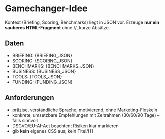 # Gamechanger-Idee
Kontext (Briefing, Scoring, Benchmarks) liegt in JSON vor.
Erzeuge **nur ein sauberes HTML-Fragment** ohne <html>/<head>/<body>, kurze Absätze.

## Daten
- BRIEFING: {BRIEFING_JSON}
- SCORING: {SCORING_JSON}
- BENCHMARKS: {BENCHMARKS_JSON}
- BUSINESS: {BUSINESS_JSON}
- TOOLS: {TOOLS_JSON}
- FUNDING: {FUNDING_JSON}

## Anforderungen
- präzise, verständliche Sprache; motivierend, ohne Marketing-Floskeln
- konkrete, umsetzbare Empfehlungen mit Zeitrahmen (30/60/90 Tage) – falls sinnvoll
- DSGVO/EU-AI-Act beachten; Risiken klar markieren
- gib **kein** eigenes CSS aus; kein Titel/H1
